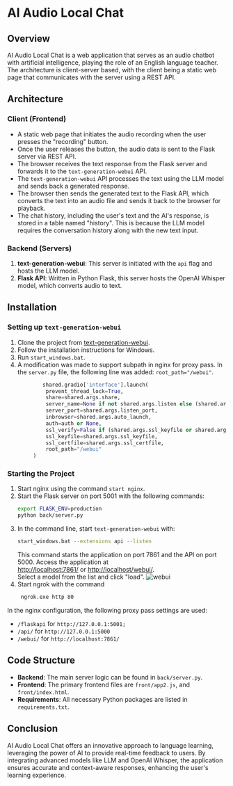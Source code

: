 # AI Audio Local Chat

## Overview

AI Audio Local Chat is a web application that serves as an audio chatbot with artificial intelligence, playing the role of an English language teacher. The architecture is client-server based, with the client being a static web page that communicates with the server using a REST API.

## Architecture

### Client (Frontend)

- A static web page that initiates the audio recording when the user presses the "recording" button.
- Once the user releases the button, the audio data is sent to the Flask server via REST API.
- The browser receives the text response from the Flask server and forwards it to the `text-generation-webui` API.
- The `text-generation-webui` API processes the text using the LLM model and sends back a generated response.
- The browser then sends the generated text to the Flask API, which converts the text into an audio file and sends it back to the browser for playback.
- The chat history, including the user's text and the AI's response, is stored in a table named "history". This is because the LLM model requires the conversation history along with the new text input.

### Backend (Servers)

1. **text-generation-webui**: This server is initiated with the `api` flag and hosts the LLM model.
2. **Flask API**: Written in Python Flask, this server hosts the OpenAI Whisper model, which converts audio to text.

## Installation

### Setting up `text-generation-webui`

1. Clone the project from [text-generation-webui](https://github.com/oobabooga/text-generation-webui).
2. Follow the installation instructions for Windows.
3. Run `start_windows.bat`.
4. A modification was made to support subpath in nginx for proxy pass. In the `server.py` file, the following line was added:   `root_path="/webui"`.
   ```python
           shared.gradio['interface'].launch(
            prevent_thread_lock=True,
            share=shared.args.share,
            server_name=None if not shared.args.listen else (shared.args.listen_host or '0.0.0.0'),
            server_port=shared.args.listen_port,
            inbrowser=shared.args.auto_launch,
            auth=auth or None,
            ssl_verify=False if (shared.args.ssl_keyfile or shared.args.ssl_certfile) else True,
            ssl_keyfile=shared.args.ssl_keyfile,
            ssl_certfile=shared.args.ssl_certfile,
            root_path="/webui"
        )
   ```

### Starting the Project

1. Start nginx using the command `start nginx`.
2. Start the Flask server on port 5001 with the following commands:
   ```bash
   export FLASK_ENV=production
   python back/server.py
   ```
3. In the command line, start `text-generation-webui` with:
   ```bash
   start_windows.bat --extensions api --listen
   ```
    This command starts the application on port 7861 and the API on port 5000. Access the application at   
    [http://localhost:7861/](http://localhost:7861/) or [http://localhost/webui/](http://localhost/webui/).   
    Select a model from the list and click "load".
   ![webui](https://github.com/wysockilukas/ai_audio_locall_chat/assets/42555510/0400e928-d9e8-4efc-a29d-cddd35c1e545)
5. Start ngrok with the command 
   ```bash
    ngrok.exe http 80
   ```


In the nginx configuration, the following proxy pass settings are used:
- `/flaskapi` for `http://127.0.0.1:5001;`
- `/api/` for `http://127.0.0.1:5000`
- `/webui/` for `http://localhost:7861/`

## Code Structure

- **Backend**: The main server logic can be found in `back/server.py`.
- **Frontend**: The primary frontend files are  `front/app2.js`, and `front/index.html`.
- **Requirements**: All necessary Python packages are listed in `requirements.txt`.

## Conclusion

AI Audio Local Chat offers an innovative approach to language learning, leveraging the power of AI to provide real-time feedback to users. By integrating advanced models like LLM and OpenAI Whisper, the application ensures accurate and context-aware responses, enhancing the user's learning experience.
